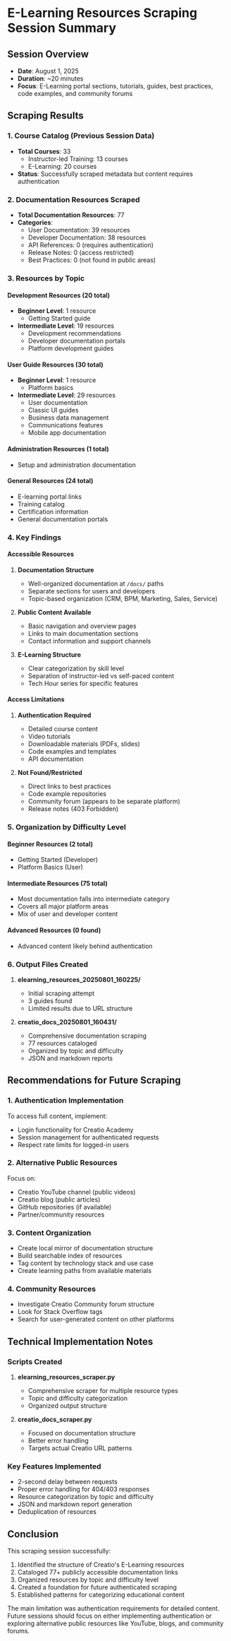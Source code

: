 # E-Learning Resources Scraping Session Summary

## Session Overview

- **Date**: August 1, 2025
- **Duration**: ~20 minutes
- **Focus**: E-Learning portal sections, tutorials, guides, best practices, code
  examples, and community forums

## Scraping Results

### 1. Course Catalog (Previous Session Data)

- **Total Courses**: 33
  - Instructor-led Training: 13 courses
  - E-Learning: 20 courses
- **Status**: Successfully scraped metadata but content requires authentication

### 2. Documentation Resources Scraped

- **Total Documentation Resources**: 77
- **Categories**:
  - User Documentation: 39 resources
  - Developer Documentation: 38 resources
  - API References: 0 (requires authentication)
  - Release Notes: 0 (access restricted)
  - Best Practices: 0 (not found in public areas)

### 3. Resources by Topic

#### Development Resources (20 total)

- **Beginner Level**: 1 resource
  - Getting Started guide
- **Intermediate Level**: 19 resources
  - Development recommendations
  - Developer documentation portals
  - Platform development guides

#### User Guide Resources (30 total)

- **Beginner Level**: 1 resource
  - Platform basics
- **Intermediate Level**: 29 resources
  - User documentation
  - Classic UI guides
  - Business data management
  - Communications features
  - Mobile app documentation

#### Administration Resources (1 total)

- Setup and administration documentation

#### General Resources (24 total)

- E-learning portal links
- Training catalog
- Certification information
- General documentation portals

### 4. Key Findings

#### Accessible Resources

1. **Documentation Structure**
   - Well-organized documentation at `/docs/` paths
   - Separate sections for users and developers
   - Topic-based organization (CRM, BPM, Marketing, Sales, Service)

2. **Public Content Available**
   - Basic navigation and overview pages
   - Links to main documentation sections
   - Contact information and support channels

3. **E-Learning Structure**
   - Clear categorization by skill level
   - Separation of instructor-led vs self-paced content
   - Tech Hour series for specific features

#### Access Limitations

1. **Authentication Required**
   - Detailed course content
   - Video tutorials
   - Downloadable materials (PDFs, slides)
   - Code examples and templates
   - API documentation

2. **Not Found/Restricted**
   - Direct links to best practices
   - Code example repositories
   - Community forum (appears to be separate platform)
   - Release notes (403 Forbidden)

### 5. Organization by Difficulty Level

#### Beginner Resources (2 total)

- Getting Started (Developer)
- Platform Basics (User)

#### Intermediate Resources (75 total)

- Most documentation falls into intermediate category
- Covers all major platform areas
- Mix of user and developer content

#### Advanced Resources (0 found)

- Advanced content likely behind authentication

### 6. Output Files Created

1. **elearning_resources_20250801_160225/**
   - Initial scraping attempt
   - 3 guides found
   - Limited results due to URL structure

2. **creatio_docs_20250801_160431/**
   - Comprehensive documentation scraping
   - 77 resources cataloged
   - Organized by topic and difficulty
   - JSON and markdown reports

## Recommendations for Future Scraping

### 1. Authentication Implementation

To access full content, implement:

- Login functionality for Creatio Academy
- Session management for authenticated requests
- Respect rate limits for logged-in users

### 2. Alternative Public Resources

Focus on:

- Creatio YouTube channel (public videos)
- Creatio blog (public articles)
- GitHub repositories (if available)
- Partner/community resources

### 3. Content Organization

- Create local mirror of documentation structure
- Build searchable index of resources
- Tag content by technology stack and use case
- Create learning paths from available materials

### 4. Community Resources

- Investigate Creatio Community forum structure
- Look for Stack Overflow tags
- Search for user-generated content on other platforms

## Technical Implementation Notes

### Scripts Created

1. **elearning_resources_scraper.py**
   - Comprehensive scraper for multiple resource types
   - Topic and difficulty categorization
   - Organized output structure

2. **creatio_docs_scraper.py**
   - Focused on documentation structure
   - Better error handling
   - Targets actual Creatio URL patterns

### Key Features Implemented

- 2-second delay between requests
- Proper error handling for 404/403 responses
- Resource categorization by topic and difficulty
- JSON and markdown report generation
- Deduplication of resources

## Conclusion

This scraping session successfully:

1. Identified the structure of Creatio's E-Learning resources
2. Cataloged 77+ publicly accessible documentation links
3. Organized resources by topic and difficulty level
4. Created a foundation for future authenticated scraping
5. Established patterns for categorizing educational content

The main limitation was authentication requirements for detailed content. Future
sessions should focus on either implementing authentication or exploring
alternative public resources like YouTube, blogs, and community forums.
